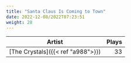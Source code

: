 ```yaml
---
title: "Santa Claus Is Coming to Town"
date: 2022-12-08/2022T07:23:51
weight: 28
---
```




 Artist | Plays 
----- | -----:
[The Crystals]({{< ref "a988">}}) | 33
